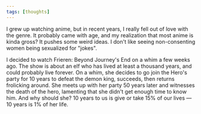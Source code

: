 ```yaml
---
tags: [thoughts]
---
```


I grew up watching anime, but in recent years, I really fell out of love with the genre. It probably came with age, and my realization that most anime is kinda gross? It pushes some weird ideas. I don't like seeing non-consenting women being sexualized for "jokes".

I decided to watch Frieren: Beyond Journey's End on a whim a few weeks ago. The show is about an elf who has lived at least a thousand years, and could probably live forever. On a whim, she decides to go join the Hero's party for 10 years to defeat the demon king, succeeds, then returns frolicking around. She meets up with her party 50 years later and witnesses the death of the hero, lamenting that she didn't get enough time to know him. And why should she? 10 years to us is give or take 15% of our lives — 10 years is 1% of her life.
